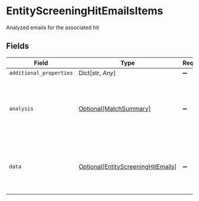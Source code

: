 # EntityScreeningHitEmailsItems

Analyzed emails for the associated hit


## Fields

| Field                                                                                 | Type                                                                                  | Required                                                                              | Description                                                                           |
| ------------------------------------------------------------------------------------- | ------------------------------------------------------------------------------------- | ------------------------------------------------------------------------------------- | ------------------------------------------------------------------------------------- |
| `additional_properties`                                                               | Dict[str, *Any*]                                                                      | :heavy_minus_sign:                                                                    | N/A                                                                                   |
| `analysis`                                                                            | [Optional[MatchSummary]](../../models/shared/matchsummary.md)                         | :heavy_minus_sign:                                                                    | Summary object reflecting the match result of the associated data                     |
| `data`                                                                                | [Optional[EntityScreeningHitEmails]](../../models/shared/entityscreeninghitemails.md) | :heavy_minus_sign:                                                                    | Email address information for the associated entity watchlist hit                     |